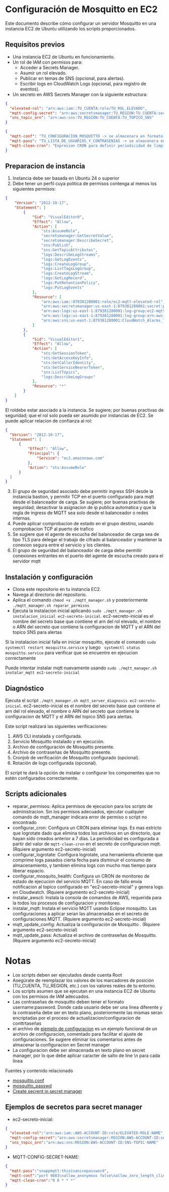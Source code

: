# Configuración de Mosquitto en EC2

Este documento describe cómo configurar un servidor Mosquitto en una instancia EC2 de Ubuntu utilizando los scripts proporcionados.

## Requisitos previos

*   Una instancia EC2 de Ubuntu en funcionamiento.
*   Un rol de IAM con permisos para:
    *   Acceder a Secrets Manager.
    *   Asumir un rol elevado.
    *   Publicar en temas de SNS (opcional, para alertas).
    *   Escribir logs en CloudWatch Logs (opcional, para registro de eventos).
*   Un secreto en AWS Secrets Manager con la siguiente estructura:

```json
{
  "elevated-rol": "arn:aws:iam::TU_CUENTA:role/TU_ROL_ELEVADO",
  "mqtt-config-secret": "arn:aws:secretsmanager:TU_REGION:TU_CUENTA:secret:TU_SECRETO_CONFIG_MQTT",
  "sns_topic_arn": "arn:aws:sns:TU_REGION:TU_CUENTA:TU_TOPICO_SNS"
}
```

```json
{
  "mqtt-conf": "TU_CONFIGURACION_MOSQUITTO -> se almacenara en formato plano en el archivo mosquitto.conf",
  "mqtt-pass": "TU_LISTA_DE_USUARIOS_Y_CONTRASENIAS -> se almacenara en formato plano en el archivo de passwords a ser usado por mosquitto.",
  "mqtt-clean-cron": "Expresion CRON para definir periodicidad de limpieza de logs"
}
```
## Preparacion de instancia

1. Instancia debe ser basada en Ubuntu 24 o superior
2. Debe tener un perfil cuya politica de permisos contenga al menos los siguientes permisos:
  ```json
  {
      "Version": "2012-10-17",
      "Statement": [
          {
              "Sid": "VisualEditor0",
              "Effect": "Allow",
              "Action": [
                  "sts:AssumeRole",
                  "secretsmanager:GetSecretValue",
                  "secretsmanager:DescribeSecret",
                  "sns:Publish",
                  "sns:GetTopicAttributes",
                  "logs:DescribeLogStreams",
                  "logs:GetLogEvents",
                  "logs:CreateLogGroup",
                  "logs:ListTagsLogGroup",
                  "logs:CreateLogStream",
                  "logs:GetLogRecord",
                  "logs:PutRetentionPolicy",
                  "logs:PutLogEvents"
              ],
              "Resource": [
                  "arn:aws:iam::879381280001:role/ec2-mqtt-elevated-rol",
                  "arn:aws:secretsmanager:us-east-1:879381280001:secret:prod/mqtt/rol-c9Y5Pk",
                  "arn:aws:logs:us-east-1:879381280001:log-group:ec2-mqtt-*",
                  "arn:aws:logs:us-east-1:879381280001:log-group:arn:aws:logs:us-east-1:879381280001:log-group:ec2-mqtt-*:log-stream:mosquitto-*",
                  "arn:aws:sns:us-east-1:879381280001:CloudWatch_Alarms_TgtGrp_min_instances"
              ]
          },
          {
              "Sid": "VisualEditor1",
              "Effect": "Allow",
              "Action": [
                  "sts:GetSessionToken",
                  "sts:GetAccessKeyInfo",
                  "sts:GetCallerIdentity",
                  "sts:GetServiceBearerToken",
                  "sns:ListTopics",
                  "logs:DescribeLogGroups"
              ],
              "Resource": "*"
          }
      ]
  }
  ```
  El roldebe estar asociado a la instancia. Se sugiere; por buenas practivas de seguridad;  que el rol solo pueda ser asumido por instancias de EC2. Se puede aplicar relacion de confianza al rol:
  ```json
  {
    "Version": "2012-10-17",
    "Statement": [
        {
            "Effect": "Allow",
            "Principal": {
                "Service": "ec2.amazonaws.com"
            },
            "Action": "sts:AssumeRole"
        }
    ]
  }
  ```
3. El grupo de seguridad asociado debe permitir ingress SSH desde la instancia bastion, y permitir TCP en el puerto configurado para mqtt desde el balanceador de carga. Se sugiere; por buenas practivas de seguridad; desactivar la asignacion de ip publica automatica y que la regla de ingress de MQTT sea solo desde el balanceador o redes internas.
4. Puede aplicar comprobacion de estado en el grupo destino, usando comprobacion TCP al puerto de trafico
5. Se sugiere que el agente de escucha del balanceador de carga sea de tipo TLS para delegar el trabajo de cifrado al balanceador y mantener la conexion segura entre el servicio y los clientes.
6. El grupo de seguridad del balanceador de carga debe permitir conexiones entrantes en el puerto del agente de escucha creado para el servidor mqtt



## Instalación y configuración
- Clona este repositorio en tu instancia EC2.
- Navega al directorio del repositorio.
- Aplica el comando `chmod +x ./mqtt_manager.sh` y posteriormente `./mqtt_manager.sh reparar_permisos`
- Ejecuta la instalacion inicial aplicando `sudo ./mqtt_manager.sh instalacion_inicial ec2-secreto-inicial`. ec2-secreto-inicial es el nombre del secreto base que contiene el arn del rol elevado, el nombre o ARN del secreto que contiene la configuracion de MQTT y el ARN del topico SNS para alertas

Si la instalacion inicial falla en iniciar mosquitto, ejecute el comando `sudo systemctl restart mosquitto.service` y luego ` systemctl status mosquitto.service` para verificar que se encuentre en ejecucion correctamente

Puede intentar instalar mqtt nuevamente usando `sudo ./mqtt_manager.sh instalar_mqtt ec2-secreto-inicial`

## Diagnóstico
Ejecuta el script `./mqtt_manager.sh mqtt_server_diagnosis ec2-secreto-inicial`. ec2-secreto-inicial es el nombre del secreto base que contiene el arn del rol elevado, el nombre o ARN del secreto que contiene la configuracion de MQTT y el ARN del topico SNS para alertas.

Este script realizará las siguientes verificaciones:

1. AWS CLI instalada y configurada.
2. Servicio Mosquitto instalado y en ejecución.
3. Archivo de configuración de Mosquitto presente.
4. Archivo de contraseñas de Mosquitto presente.
5. Cronjob de verificación de Mosquitto configurado (opcional).
6. Rotación de logs configurada (opcional).

El script te dará la opción de instalar o configurar los componentes que no estén configurados correctamente.

## Scripts adicionales

- reparar_permisos: Aplica permisos de ejecucion para los scripts de administracion. Sin los permisos adecuados, ejecutar cualquier comando de mqtt_manager indicara error de permiso o script no encontrado
- configurar_cron: Configura un CRON para eliminar logs. Es mas estricto que logrotate dado que elimina todos los archivos en un directorio, que hayan sido creados anterior a 7 dias. La periodicidad es configurada a partir del valor de `mqtt-clean-cron` en el secreto de configuracion mqtt.  (Rquiere argumento ec2-secreto-inicial)
- configurar_logrotate: Configura logrotate, una herramienta eficiente que comprime logs pasados cierta fecha para disminuir el consumo de almacenamiento, y tambien elimina logs con mucho mas tiempo para liberar espacio.
- configurar_mosquito_health: Configura un CRON de monitoreo de estado de ejecucion del servicio MQTT. En caso de fallo envia notificacion al topico configurado en "ec2-secreto-inicial" y genera logs en Cloudwatch.  (Rquiere argumento ec2-secreto-inicial)
- instalar_awscli: Instala la consola de comandos de AWS, requerida para la todos los procesos de configuracion y monitoreo.
- instalar_mqtt: Instala el servicio MQTT usando Eclipse mosquitto. Las configuraciones a aplicar seran las almacenadas en el secreto de configuraciones MQTT. (Rquiere argumento ec2-secreto-inicial)
- mqtt_update_config: Actualiza la configuración de Mosquitto . (Rquiere argumento ec2-secreto-inicial)
- mqtt_update_pass: Actualiza el archivo de contraseñas de Mosquitto. (Rquiere argumento ec2-secreto-inicial)


# Notas
- Los scripts deben ser ejecutados desde cuenta Root
- Asegúrate de reemplazar los valores de los marcadores de posición (TU_CUENTA, TU_REGION, etc.) con los valores reales de tu entorno.
- Los scripts asumen que se ejecutan en una instancia EC2 de Ubuntu con los permisos de IAM adecuados.
- Las contraseñas de mosquitto deben tener el formato username:password. Donde cada usuario debe ser una linea diferente y la contraseña debe ser en texto plano, posteriormente las mismas seran encriptadas por el proceso de actualizacion/configuracion de conttrtaseñas 
- el archivo de [ejemplo de configuracion](./resources/mosquitto.conf) es un ejemplo funcional de un archivo de configuracion, comentado para facilitar el ajuste de configuraciones. Se sugiere eliminar los comentarios antes de almacenar la configuracion en Secret manager
- La configuracion debe ser almacenada en texto plano en secret manager, por lo que debe aplicar caracter de salto de line \\n para cada linea
 
Fuentes y contenido relacionado
- [mosquitto.conf](https://mosquitto.org/man/mosquitto-conf-5.html)
- [mosquitto_passwd](https://mosquitto.org/man/mosquitto_passwd-1.html#)
- [Create secrent in secret manager](https://docs.aws.amazon.com/secretsmanager/latest/userguide/create_secret.html)

## Ejemplos de secretos para secret manager

- ec2-secreto-inicial:
```json
{
  "elevated-rol":"arn:aws:iam::AWS-ACCOUNT-ID:role/ELEVATED-ROLE-NAME",
  "mqtt-config-secret":"arn:aws:secretsmanager:REGION:AWS-ACCOUNT-ID:secret:prod/MQTT-CONFIG-SECRET-NAME",
  "sns_topic_arn":"arn:aws:sns:REGION:AWS-ACCOUNT-ID:SNS-TOPIC-NAME"
}
```
- MQTT-CONFIG-SECRET-NAME:
```json
{
  "mqtt-pass":"snappmqtt:thisisanicepassword",
  "mqtt-conf":"port 9883\nallow_anonymous false\nallow_zero_length_clientid true\npassword_file /etc/mosquitto/pass.txt\nsys_interval 60\npersistence true\nmax_packet_size 10240\nmax_keepalive 60\npersistent_client_expiration 1m\n",
  "mqtt-clean-cron":"0 6 * * *"
}
```